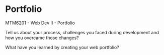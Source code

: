 # Portfolio
MTM6201 - Web Dev II - Portfolio

Tell us about your process, challenges you faced during development and how you overcame those changes? 


What have you learned by creating your web portfolio?
